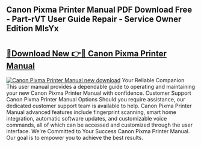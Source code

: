## Canon Pixma Printer Manual PDF Download Free - Part-rVT User Guide Repair - Service Owner Edition MIsYx

# <h2><a href="http://bc2500.oget.top/?id=Canon+Pixma+Printer+Manual">🔗Download New 👉🔴 Canon Pixma Printer Manual</a></h2>

[![Canon Pixma Printer Manual new download](https://i.imgur.com/5g1atiW.png)](http://bc2500.oget.top/?id=Canon+Pixma+Printer+Manual)
Your Reliable Companion This user manual provides a dependable guide to operating and maintaining your new Canon Pixma Printer Manual with confidence. Customer Support Canon Pixma Printer Manual Options Should you require assistance, our dedicated customer support team is available to help. Canon Pixma Printer Manual advanced features include fingerprint scanning, smart home integration, automatic software updates, and customizable voice commands, all of which can be accessed and customized through the user interface. We're Committed to Your Success Canon Pixma Printer Manual. Our goal is to empower you to achieve the best results.
